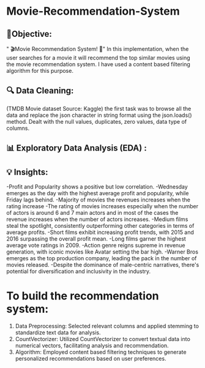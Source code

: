 # Movie-Recommendation-System
## 🎯Objective: 
" 🎬Movie Recommendation System! 🎥"
In this implementation, when the user searches for a movie it will recommend the top similar movies using the movie recommendation system. I have used  a content based filtering algorithm for this purpose. 

## 🔍 Data Cleaning:
(TMDB Movie dataset Source: Kaggle) the first task was to browse all the data and replace the json character in string format using the json.loads() method.
Dealt with the null values, duplicates, zero values, data type of columns. 

 ## 📊 Exploratory Data Analysis (EDA) :

## 💡 Insights:

-Profit and Popularity shows a positive but low correlation.
-Wednesday emerges as the day with the highest average profit and popularity, while Friday lags behind.
-Majority of movies the revenues increases when the rating increase
-The rating of movies increases especially when the number of actors is around 6 and 7 main actors and in most of the cases the revenue increases when the number of actors increases.
-Medium films steal the spotlight, consistently outperforming other categories in terms of average profits.
-Short films exhibit increasing profit trends, with 2015 and 2016 surpassing the overall profit mean.
-Long films garner the highest average vote ratings in 2009.
-Action genre reigns supreme in revenue generation, with iconic movies like Avatar setting the bar high.
-Warner Bros emerges as the top production company, leading the pack in the number of movies released.
-Despite the dominance of male-centric narratives, there's potential for diversification and inclusivity in the industry.


 # To build the recommendation system:
1. Data Preprocessing: Selected relevant columns and applied stemming to standardize text data for analysis.
2. CountVectorizer: Utilized CountVectorizer to convert textual data into numerical vectors, facilitating analysis and recommendation.
3. Algorithm: Employed content based filtering techniques to generate personalized recommendations based on user preferences.



